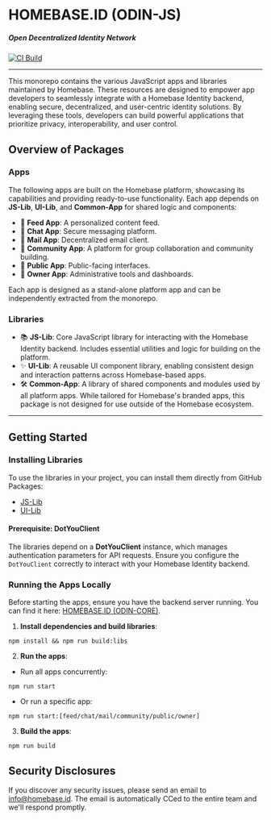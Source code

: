 # HOMEBASE.ID (ODIN-JS)

##### Open Decentralized Identity Network

[![CI Build](https://github.com/homebase-id/odin-js/actions/workflows/ci.yml/badge.svg)](https://github.com/homebase-id/odin-js/actions/workflows/ci.yml)

---

This monorepo contains the various JavaScript apps and libraries maintained by Homebase. These resources are designed to empower app developers to seamlessly integrate with a Homebase Identity backend, enabling secure, decentralized, and user-centric identity solutions. By leveraging these tools, developers can build powerful applications that prioritize privacy, interoperability, and user control.

## Overview of Packages

### Apps

The following apps are built on the Homebase platform, showcasing its capabilities and providing ready-to-use functionality. Each app depends on **JS-Lib**, **UI-Lib**, and **Common-App** for shared logic and components:

- 🚀 **Feed App**: A personalized content feed.
- 🚀 **Chat App**: Secure messaging platform.
- 🚀 **Mail App**: Decentralized email client.
- 🚀 **Community App**: A platform for group collaboration and community building.
- 🚀 **Public App**: Public-facing interfaces.
- 🚀 **Owner App**: Administrative tools and dashboards.

Each app is designed as a stand-alone platform app and can be independently extracted from the monorepo.

### Libraries

- 📚 **JS-Lib**: Core JavaScript library for interacting with the Homebase Identity backend. Includes essential utilities and logic for building on the platform.
- ✨ **UI-Lib**: A reusable UI component library, enabling consistent design and interaction patterns across Homebase-based apps.
- 🛠 **Common-App**: A library of shared components and modules used by all platform apps. While tailored for Homebase's branded apps, this package is not designed for use outside of the Homebase ecosystem.

---

## Getting Started

### Installing Libraries

To use the libraries in your project, you can install them directly from GitHub Packages:

- [JS-Lib](https://github.com/homebase-id/odin-js/pkgs/npm/js-lib)
- [UI-Lib](https://github.com/homebase-id/odin-js/pkgs/npm/ui-lib)

#### Prerequisite: DotYouClient

The libraries depend on a **DotYouClient** instance, which manages authentication parameters for API requests. Ensure you configure the `DotYouClient` correctly to interact with your Homebase Identity backend.

### Running the Apps Locally

Before starting the apps, ensure you have the backend server running. You can find it here: [HOMEBASE.ID (ODIN-CORE)](https://github.com/homebase-id/odin-core).

1. **Install dependencies and build libraries**:

```
npm install && npm run build:libs
```

2. **Run the apps**:

- Run all apps concurrently:

```
npm run start
```

- Or run a specific app:

```
npm run start:[feed/chat/mail/community/public/owner]
```

3. **Build the apps**:

```
npm run build
```

## Security Disclosures

If you discover any security issues, please send an email to [info@homebase.id](mailto:info@homebase.id). The email is automatically CCed to the entire team and we'll respond promptly.
